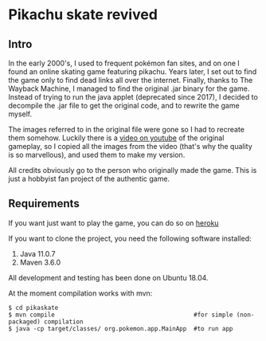 # Pikachu skate revived

## Intro

In the early 2000's, I used to frequent pokémon fan sites, and on one I found an online skating game featuring pikachu. Years later, I set out to find the game only to find dead links all over the internet. Finally, thanks to The Wayback Machine, I managed to find the original .jar binary for the game. Instead of trying to run the java applet (deprecated since 2017), I decided to decompile the .jar file to get the original code, and to rewrite the game myself.

The images referred to in the original file were gone so I had to recreate them somehow. Luckily there is a [video on youtube](https://www.youtube.com/watch?v=r_xrXzY-Yhg) of the original gameplay, so I copied all the images from the video (that's why the quality is so marvellous), and used them to make my version.

All credits obviously go to the person who originally made the game. This is just a hobbyist fan project of the authentic game.


## Requirements

If you want just want to play the game, you can do so on [heroku](#)

If you want to clone the project, you need the following software installed:
1. Java 11.0.7
2. Maven 3.6.0

All development and testing has been done on Ubuntu 18.04.

At the moment compilation works with mvn:

    $ cd pikaskate
    $ mvn compile                                       #for simple (non-packaged) compilation
    $ java -cp target/classes/ org.pokemon.app.MainApp  #to run app
    
